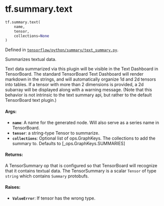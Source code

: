 <div itemscope itemtype="http://developers.google.com/ReferenceObject">
<meta itemprop="name" content="tf.summary.text" />
<meta itemprop="path" content="Stable" />
</div>

# tf.summary.text

``` python
tf.summary.text(
    name,
    tensor,
    collections=None
)
```



Defined in [`tensorflow/python/summary/text_summary.py`](/code/stable/tensorflow/python/summary/text_summary.py).

Summarizes textual data.

Text data summarized via this plugin will be visible in the Text Dashboard
in TensorBoard. The standard TensorBoard Text Dashboard will render markdown
in the strings, and will automatically organize 1d and 2d tensors into tables.
If a tensor with more than 2 dimensions is provided, a 2d subarray will be
displayed along with a warning message. (Note that this behavior is not
intrinsic to the text summary api, but rather to the default TensorBoard text
plugin.)

#### Args:

* <b>`name`</b>: A name for the generated node. Will also serve as a series name in
    TensorBoard.
* <b>`tensor`</b>: a string-type Tensor to summarize.
* <b>`collections`</b>: Optional list of ops.GraphKeys.  The collections to add the
    summary to.  Defaults to [_ops.GraphKeys.SUMMARIES]


#### Returns:

A TensorSummary op that is configured so that TensorBoard will recognize
that it contains textual data. The TensorSummary is a scalar `Tensor` of
type `string` which contains `Summary` protobufs.


#### Raises:

* <b>`ValueError`</b>: If tensor has the wrong type.